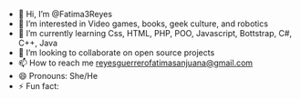 - 👋 Hi, I’m @Fatima3Reyes
- 👀 I’m interested in Video games, books, geek culture, and robotics 
- 🌱 I’m currently learning Css, HTML, PHP, POO, Javascript, Bottstrap, C#, C++, Java
- 💞️ I’m looking to collaborate on open source projects
- 📫 How to reach me reyesguerrerofatimasanjuana@gmail.com
- 😄 Pronouns: She/He
- ⚡ Fun fact: 

<!---
Fatima3Reyes/Fatima3Reyes is a ✨ special ✨ repository because its `README.md` (this file) appears on your GitHub profile.
You can click the Preview link to take a look at your changes.
--->
